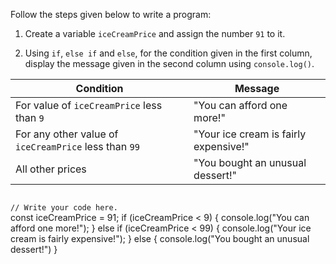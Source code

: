Follow the steps given below
to write a program:

1. Create a variable `iceCreamPrice`
   and assign the number `91` to it.

2. Using `if`, `else if` and `else`,
   for the condition given
   in the first column,
   display the message
   given in the second column
   using `console.log()`.

| Condition                                             | Message                               |
| ----------------------------------------------------- | ------------------------------------- |
| For value of `iceCreamPrice` less than `9`            | "You can afford one more!"            |
| For any other value of `iceCreamPrice` less than `99` | "Your ice cream is fairly expensive!" |
| All other prices                                      | "You bought an unusual dessert!"      |

<codeblock language="javascript" type="exercise" testMode="fixedInput">
<code>
// Write your code here.
</code>

<solution>
const iceCreamPrice = 91;
if (iceCreamPrice < 9) {
  console.log("You can afford one more!");
} else if (iceCreamPrice < 99) {
  console.log("Your ice cream is fairly expensive!");
} else {
  console.log("You bought an unusual dessert!")
}
</solution>
</codeblock>